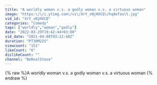 ```yaml
---
title: "A worldly woman v.s. a godly woman v.s. a virtuous woman"
image: "https:\/\/i.ytimg.com\/vi\/XrY_vNjHXCQ\/hqdefault.jpg"
vid_id: "XrY_vNjHXCQ"
categories: "Comedy"
tags: ["worldly","woman","godly"]
date: "2022-03-29T19:42:44+03:00"
vid_date: "2021-04-08T03:12:48Z"
duration: "PT30M22S"
viewcount: "151"
likeCount: "6"
dislikeCount: ""
channel: "BeRealSteve"
---
```

{% raw %}A worldly woman v.s. a godly woman v.s. a virtuous woman {% endraw %}
